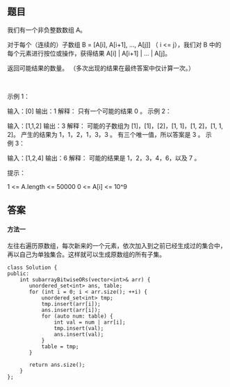 ## 题目
我们有一个非负整数数组 A。

对于每个（连续的）子数组 B = [A[i], A[i+1], ..., A[j]] （ i <= j），我们对 B 中的每个元素进行按位或操作，获得结果 A[i] | A[i+1] | ... | A[j]。

返回可能结果的数量。 （多次出现的结果在最终答案中仅计算一次。）

 

示例 1：

输入：[0]
输出：1
解释：
只有一个可能的结果 0 。
示例 2：

输入：[1,1,2]
输出：3
解释：
可能的子数组为 [1]，[1]，[2]，[1, 1]，[1, 2]，[1, 1, 2]。
产生的结果为 1，1，2，1，3，3 。
有三个唯一值，所以答案是 3 。
示例 3：

输入：[1,2,4]
输出：6
解释：
可能的结果是 1，2，3，4，6，以及 7 。
 

提示：

1 <= A.length <= 50000
0 <= A[i] <= 10^9

## 答案

#### 方法一 
左往右遍历原数组，每次新来的一个元素，依次加入到之前已经生成过的集合中，再以自己为单独集合。这样就可以生成原数组的所有子集。
```
class Solution {
public:
    int subarrayBitwiseORs(vector<int>& arr) {
       unordered_set<int> ans, table;
       for (int i = 0; i < arr.size(); ++i) {
           unordered_set<int> tmp;
           tmp.insert(arr[i]);
           ans.insert(arr[i]);
           for (auto num: table) {
               int val = num | arr[i];
               tmp.insert(val);
               ans.insert(val);
           }
           table = tmp;
       } 

       return ans.size();
    }
};
```
